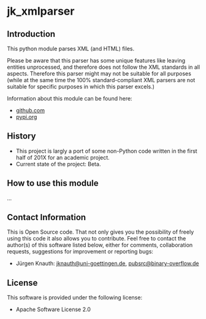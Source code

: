 jk_xmlparser
=============

Introduction
------------

This python module parses XML (and HTML) files.

Please be aware that this parser has some unique features like leaving entities unprocessed, and therefore does not follow the XML standards in all aspects. Therefore this parser might may not be suitable for all purposes (while at the same time the 100% standard-compliant XML parsers are not suitable for specific purposes in which this parser excels.)

Information about this module can be found here:

* [github.com](https://github.com/jkpubsrc/python-module-jk-xmlparser)
* [pypi.org](https://pypi.org/project/jk-xmlparser/)

History
-------

* This project is largly a port of some non-Python code written in the first half of 201X for an academic project.
* Current state of the project: Beta.

How to use this module
----------------------

...


Contact Information
-------------------

This is Open Source code. That not only gives you the possibility of freely using this code it also
allows you to contribute. Feel free to contact the author(s) of this software listed below, either
for comments, collaboration requests, suggestions for improvement or reporting bugs:

* Jürgen Knauth: jknauth@uni-goettingen.de, pubsrc@binary-overflow.de

License
-------

This software is provided under the following license:

* Apache Software License 2.0



